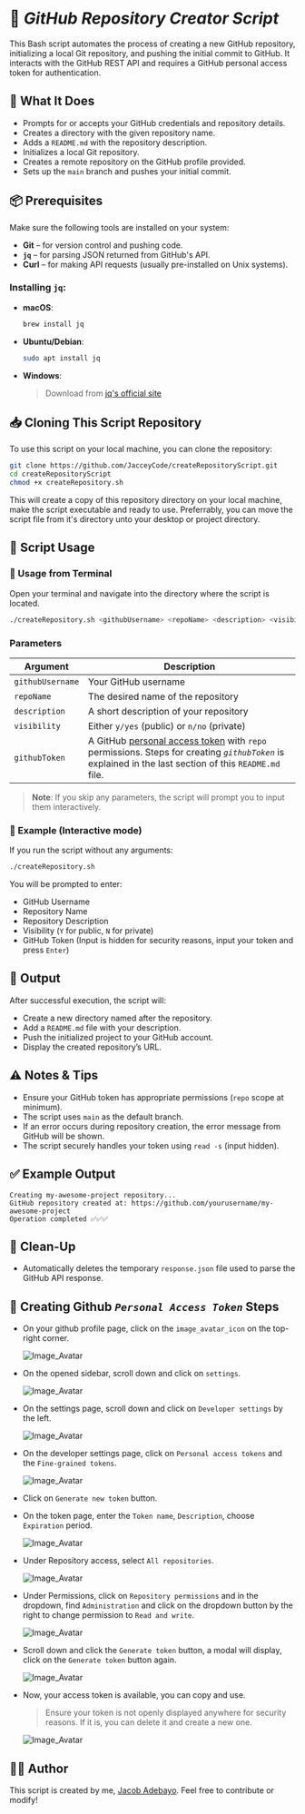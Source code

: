 # 🚀 _GitHub Repository Creator Script_

This Bash script automates the process of creating a new GitHub repository, initializing a local Git repository, and pushing the initial commit to GitHub. It interacts with the GitHub REST API and requires a GitHub personal access token for authentication.

## 📁 What It Does

- Prompts for or accepts your GitHub credentials and repository details.
- Creates a directory with the given repository name.
- Adds a `README.md` with the repository description.
- Initializes a local Git repository.
- Creates a remote repository on the GitHub profile provided.
- Sets up the `main` branch and pushes your initial commit.

## 📦 Prerequisites

Make sure the following tools are installed on your system:

- **Git** – for version control and pushing code.
- **`jq`** – for parsing JSON returned from GitHub's API.
- **Curl** – for making API requests (usually pre-installed on Unix systems).

### Installing `jq`:

- **macOS**:

  ```bash
  brew install jq
  ```

- **Ubuntu/Debian**:

  ```bash
  sudo apt install jq
  ```

- **Windows**:
  > Download from [jq's official site](https://stedolan.github.io/jq/download/)

## 📥 Cloning This Script Repository

To use this script on your local machine, you can clone the repository:

```bash
git clone https://github.com/JacceyCode/createRepositoryScript.git
cd createRepositoryScript
chmod +x createRepository.sh
```

This will create a copy of this repository directory on your local machine, make the script executable and ready to use. Preferrably, you can move the script file from it's directory unto your desktop or project directory.

## 📜 Script Usage

### 📌 Usage from Terminal

Open your terminal and navigate into the directory where the script is located.

```bash
./createRepository.sh <githubUsername> <repoName> <description> <visibility> <githubToken>
```

### Parameters

| Argument         | Description                                                                                                                                                                                 |
| ---------------- | ------------------------------------------------------------------------------------------------------------------------------------------------------------------------------------------- |
| `githubUsername` | Your GitHub username                                                                                                                                                                        |
| `repoName`       | The desired name of the repository                                                                                                                                                          |
| `description`    | A short description of your repository                                                                                                                                                      |
| `visibility`     | Either `y/yes` (public) or `n/no` (private)                                                                                                                                                 |
| `githubToken`    | A GitHub [personal access token](https://github.com/settings/tokens) with `repo` permissions. Steps for creating _`githubToken`_ is explained in the last section of this `README.md` file. |

> **Note**: If you skip any parameters, the script will prompt you to input them interactively.

### 🔐 Example (Interactive mode)

If you run the script without any arguments:

```bash
./createRepository.sh
```

You will be prompted to enter:

- GitHub Username
- Repository Name
- Repository Description
- Visibility (`Y` for public, `N` for private)
- GitHub Token (Input is hidden for security reasons, input your token and press `Enter`)

## 📂 Output

After successful execution, the script will:

- Create a new directory named after the repository.
- Add a `README.md` file with your description.
- Push the initialized project to your GitHub account.
- Display the created repository’s URL.

## ⚠️ Notes & Tips

- Ensure your GitHub token has appropriate permissions (`repo` scope at minimum).
- The script uses `main` as the default branch.
- If an error occurs during repository creation, the error message from GitHub will be shown.
- The script securely handles your token using `read -s` (input hidden).

## ✅ Example Output

```
Creating my-awesome-project repository...
GitHub repository created at: https://github.com/yourusername/my-awesome-project
Operation completed ✅✅✅
```

## 🧼 Clean-Up

- Automatically deletes the temporary `response.json` file used to parse the GitHub API response.

## 🔐 Creating Github _`Personal Access Token`_ Steps

- On your github profile page, click on the `image_avatar_icon` on the top-right corner.

  ![Image_Avatar](images/github1.png)

- On the opened sidebar, scroll down and click on `settings`.

  ![Image_Avatar](images/github2.png)

- On the settings page, scroll down and click on `Developer settings` by the left.

  ![Image_Avatar](images/github3.png)

- On the developer settings page, click on `Personal access tokens` and the `Fine-grained tokens`.

  ![Image_Avatar](images/github4.png)

- Click on `Generate new token` button.

- On the token page, enter the `Token name`, `Description`, choose `Expiration` period.

  ![Image_Avatar](images/github5.png)

- Under Repository access, select `All repositories`.

  ![Image_Avatar](images/github6.png)

- Under Permissions, click on `Repository permissions` and in the dropdown, find `Administration` and click on the dropdown button by the right to change permission to `Read and write`.

  ![Image_Avatar](images/github7.png)

- Scroll down and click the `Generate token` button, a modal will display, click on the `Generate token` button again.

  ![Image_Avatar](images/github8.png)

- Now, your access token is available, you can copy and use.

  > Ensure your token is not openly displayed anywhere for security reasons. If it is, you can delete it and create a new one.

  ![Image_Avatar](images/github9.png)

## 🧑‍💻 Author

This script is created by me, [Jacob Adebayo](https://github.com/JacceyCode). Feel free to contribute or modify!
